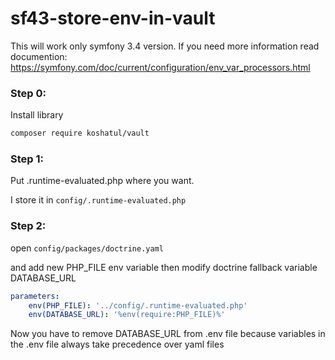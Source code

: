 # sf43-store-env-in-vault

This will work only symfony 3.4 version.
If you need more information read documention:
https://symfony.com/doc/current/configuration/env_var_processors.html

### Step 0:
Install library

```bash
composer require koshatul/vault
```

### Step 1:
Put .runtime-evaluated.php where you want.

I store it in `config/.runtime-evaluated.php`

### Step 2:

open `config/packages/doctrine.yaml`

and add new PHP_FILE env variable
then modify doctrine fallback variable DATABASE_URL

```yaml
parameters:
    env(PHP_FILE): '../config/.runtime-evaluated.php'
    env(DATABASE_URL): '%env(require:PHP_FILE)%'
```


Now you have to remove DATABASE_URL from .env file because 
variables in the .env file always take precedence over yaml files
